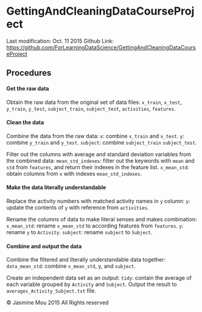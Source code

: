 # GettingAndCleaningDataCourseProject
Last modification: Oct. 11 2015
Github Link: https://github.com/ForLearningDataScience/GettingAndCleaningDataCourseProject

## Procedures 


#### Get the raw data
Obtain the raw data from the original set of data files: 
	`x_train`, `x_test`, `y_train`, `y_test`, `subject_train`, `subject_test`,
	 `activities`, `features`.


#### Clean the data
Combine the data from the raw data:
	`x`: combine `x_train` and `x_test`.
	`y`: combine `y_train` and `y_test`.
	`subject`: combine `subject_train` `subject_test`. 

Filter out the columns with average and standard deviation variables from the combined data:
	`mean_std_indexes`: filter out the keywords with `mean` and `std` from `features`, and return their indexes in the feature list.
	`x_mean_std`: obtain columns from `x` with indexes `mean_std_indexes`.

#### Make the data literally understandable
Replace the activity numbers with matched activity names in `y` column:
	`y`: update the contents of `y` with reference from `activities`.

Rename the columns of data to make literal senses and makes combination:
	`x_mean_std`: rename `x_mean_std` to according features from `features`.
	`y`: rename `y` to `Activity`.
	`subject`: rename `subject` to `Subject`.


#### Combine and output the data
Combine the filtered and literally understandable data together: 
	`data_mean_std`: combine `x_mean_std`, y, and `subject`.

Create an independent data set as an output:
	`tidy`: contain the average of each variable grouped by `Activity` and `Subject`.
		Output the result to `averages_Activity_Subject.txt` file.




© Jasmine Mou 2015 All Rights reserved
